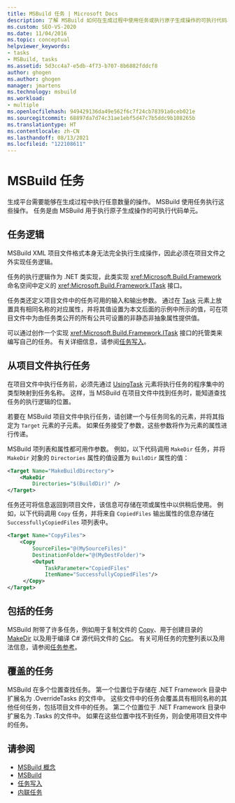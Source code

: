 ```yaml
---
title: MSBuild 任务 | Microsoft Docs
description: 了解 MSBuild 如何在生成过程中使用任务或执行原子生成操作的可执行代码单元。
ms.custom: SEO-VS-2020
ms.date: 11/04/2016
ms.topic: conceptual
helpviewer_keywords:
- tasks
- MSBuild, tasks
ms.assetid: 5d3cc4a7-e5db-4f73-b707-8b6882fddcf8
author: ghogen
ms.author: ghogen
manager: jmartens
ms.technology: msbuild
ms.workload:
- multiple
ms.openlocfilehash: 949429136da49e562f6c7f24cb78391a0ceb021e
ms.sourcegitcommit: 68897da7d74c31ae1ebf5d47c7b5ddc9b108265b
ms.translationtype: HT
ms.contentlocale: zh-CN
ms.lasthandoff: 08/13/2021
ms.locfileid: "122108611"
---
```

# <a name="msbuild-tasks"></a>MSBuild 任务

生成平台需要能够在生成过程中执行任意数量的操作。 MSBuild 使用任务执行这些操作。 任务是由 MSBuild 用于执行原子生成操作的可执行代码单元。

## <a name="task-logic"></a>任务逻辑

 MSBuild XML 项目文件格式本身无法完全执行生成操作，因此必须在项目文件之外实现任务逻辑。

 任务的执行逻辑作为 .NET 类实现，此类实现 <xref:Microsoft.Build.Framework> 命名空间中定义的 <xref:Microsoft.Build.Framework.ITask> 接口。

 任务类还定义项目文件中的任务可用的输入和输出参数。 通过在 [Task](../msbuild/task-element-msbuild.md) 元素上放置具有相同名称的对应属性，并将其值设置为本文后面的示例中所示的值，可在项目文件中为由任务类公开的所有公共可设置的非静态非抽象属性提供值。

 可以通过创作一个实现 <xref:Microsoft.Build.Framework.ITask> 接口的托管类来编写自己的任务。 有关详细信息，请参阅[任务写入](../msbuild/task-writing.md)。

## <a name="execute-a-task-from-a-project-file"></a>从项目文件执行任务

 在项目文件中执行任务前，必须先通过 [UsingTask](../msbuild/usingtask-element-msbuild.md) 元素将执行任务的程序集中的类型映射到任务名称。 这样，当 MSBuild 在项目文件中找到任务时，能知道查找任务的执行逻辑的位置。

 若要在 MSBuild 项目文件中执行任务，请创建一个与任务同名的元素，并将其指定为 `Target` 元素的子元素。 如果任务接受了参数，这些参数将作为元素的属性进行传递。

 MSBuild 项列表和属性都可用作参数。 例如，以下代码调用 `MakeDir` 任务，并将 `MakeDir` 对象的 `Directories` 属性的值设置为 `BuildDir` 属性的值：

```xml
<Target Name="MakeBuildDirectory">
    <MakeDir
        Directories="$(BuildDir)" />
</Target>
```

 任务还可将信息返回到项目文件，该信息可存储在项或属性中以供稍后使用。 例如，以下代码调用 `Copy` 任务，并将来自 `CopiedFiles` 输出属性的信息存储在 `SuccessfullyCopiedFiles` 项列表中。

```xml
<Target Name="CopyFiles">
    <Copy
        SourceFiles="@(MySourceFiles)"
        DestinationFolder="@(MyDestFolder)">
        <Output
            TaskParameter="CopiedFiles"
            ItemName="SuccessfullyCopiedFiles"/>
     </Copy>
</Target>
```

## <a name="included-tasks"></a>包括的任务

 MSBuild 附带了许多任务，例如用于复制文件的 [Copy](../msbuild/copy-task.md)、用于创建目录的 [MakeDir](../msbuild/makedir-task.md) 以及用于编译 C# 源代码文件的 [Csc](../msbuild/csc-task.md)。 有关可用任务的完整列表以及用法信息，请参阅[任务参考](../msbuild/msbuild-task-reference.md)。

## <a name="overridden-tasks"></a>覆盖的任务

 MSBuild 在多个位置查找任务。 第一个位置位于存储在 .NET Framework 目录中扩展名为 .OverrideTasks 的文件中。 这些文件中的任务会覆盖具有相同名称的其他任何任务，包括项目文件中的任务。 第二个位置位于 .NET Framework 目录中扩展名为 .Tasks 的文件中。 如果在这些位置中找不到任务，则会使用项目文件中的任务。

## <a name="see-also"></a>请参阅

- [MSBuild 概念](../msbuild/msbuild-concepts.md)
- [MSBuild](../msbuild/msbuild.md)
- [任务写入](../msbuild/task-writing.md)
- [内联任务](../msbuild/msbuild-inline-tasks.md)
